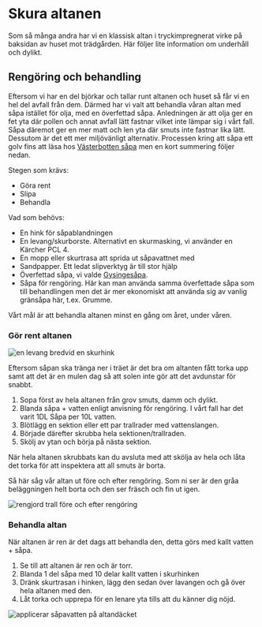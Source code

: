 # Skura altanen

Som så många andra har vi en klassisk altan i tryckimpregnerat virke på baksidan av huset mot trädgården. Här följer lite information om underhåll och dylikt.

## Rengöring och behandling

Eftersom vi har en del björkar och tallar runt altanen och huset så får vi en hel del avfall från dem. Därmed har vi valt att behandla våran altan med såpa istället för olja, med en överfettad såpa. Anledningen är att olja ger en fet yta där pollen och annat avfall lätt fastnar vilket inte lämpar sig i vårt fall. Såpa däremot ger en mer matt och len yta där smuts inte fastnar lika lätt. Dessutom är det ett mer miljövänligt alternativ. Processen kring att såpa ett golv fins att läsa hos [Västerbotten såpa](https://vasterbottenssapa.se/hur-sapar-man-tratrall/) men en kort summering följer nedan.

Stegen som krävs:
- Göra rent
- Slipa
- Behandla

Vad som behövs:
- En hink för såpablandningen
- En levang/skurborste. Alternativt en skurmasking, vi använder en Kärcher PCL 4. 
- En mopp eller skurtrasa att sprida ut såpavattnet med
- Sandpapper. Ett ledat slipverktyg är till stor hjälp
- Överfettad såpa, vi valde [Gysingesåpa](https://www.gysinge.com/products/5806/gysinges%C3%A5pa-5-liter).
- Såpa för rengöring. Här kan man använda samma överfettade såpa som till behandlingen men det är mer ekonomiskt att använda sig av vanlig gränsåpa här, t.ex. Grumme.

Vårt mål är att behandla altanen minst en gång om året, under våren.

### Gör rent altanen

![en levang bredvid en skurhink](./assets/altantvatt02.jpeg)

Eftersom såpan ska tränga ner i träet är det bra om altanten fått torka upp samt att det är en mulen dag så att solen inte gör att det avdunstar för snabbt.

1. Sopa först av hela altanen från grov smuts, damm och dylikt.
1. Blanda såpa + vatten enligt anvisning för rengöring. I vårt fall har det varit 1DL Såpa per 10L vatten.
1. Blötlägg en sektion eller ett par trallrader med vattenslangen.
1. Började därefter skrubba hela sektionen/trallraden.
1. Skölj av ytan och börja på nästa sektion.

När hela altanen skrubbats kan du avsluta med att skölja av hela och låta det torka för att inspektera att all smuts är borta.

Så här såg vår altan ut före och efter rengöring. Som ni ser är den gråa beläggningen helt borta och den ser fräsch och fin ut igen.

![rengjord trall före och efter rengöring](./assets/altantvatt01.jpeg)

### Behandla altan

När altanen är ren är det dags att behandla den, detta görs med kallt vatten + såpa.

1. Se till att altanen är ren och är torr.
1. Blanda 1 del såpa med 10 delar kallt vatten i skurhinken
1. Dränk skurtrasan i hinken, lägg den sedan över lavangen och gå över hela altanen med den.
1. Låt torka och upprepa för en lenare yta tills att du känner dig nöjd.

![applicerar såpavatten på altandäcket](./assets/altantvatt03.jpeg)
